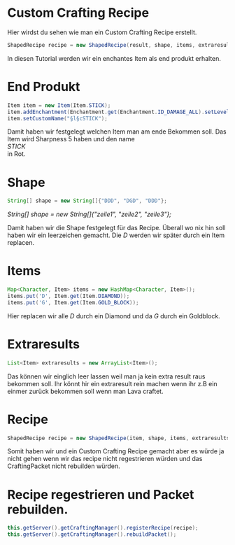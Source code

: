 # Custom Crafting Recipe

Hier wirdst du sehen wie man ein Custom Crafting Recipe erstellt.
```java
ShapedRecipe recipe = new ShapedRecipe(result, shape, items, extraresults);
```

In diesen Tutorial werden wir ein enchantes Item als end produkt erhalten.

# End Produkt
```java
Item item = new Item(Item.STICK);
item.addEnchantment(Enchantment.get(Enchantment.ID_DAMAGE_ALL).setLevel(5, false));
item.setCustomName("§l§cSTICK");
```
Damit haben wir festgelegt welchen Item man am ende Bekommen soll.
Das Item wird Sharpness 5 haben und den name <br>*STICK*</br> in Rot.

# Shape
```java
String[] shape = new String[]{"DDD", "DGD", "DDD"};
```
*String[] shape = new String[]{"zeile1", "zeile2", "zeile3"};*

Damit haben wir die Shape festgelegt für das Recipe.
Überall wo nix hin soll haben wir ein leerzeichen gemacht.
Die *D* werden wir später durch ein Item replacen.

# Items
```java
Map<Character, Item> items = new HashMap<Character, Item>();
items.put('D', Item.get(Item.DIAMOND));
items.put('G', Item.get(Item.GOLD_BLOCK));
```
Hier replacen wir alle *D* durch ein Diamond und da *G* durch ein Goldblock.

# Extraresults
```java
List<Item> extraresults = new ArrayList<Item>();
```
Das können wir einglich leer lassen weil man ja kein extra result raus bekommen soll.
Ihr könnt hir ein extraresult rein machen wenn ihr z.B ein einmer zurück bekommen soll wenn man Lava craftet.

# Recipe
```java
ShapedRecipe recipe = new ShapedRecipe(item, shape, items, extraresults);
```
Somit haben wir und ein Custom Crafting Recipe gemacht aber es würde ja nicht gehen wenn wir das recipe nicht regestrieren würden und das
CraftingPacket nicht rebuilden würden.

# Recipe regestrieren und Packet rebuilden.
```java
this.getServer().getCraftingManager().registerRecipe(recipe);
this.getServer().getCraftingManager().rebuildPacket();
```
